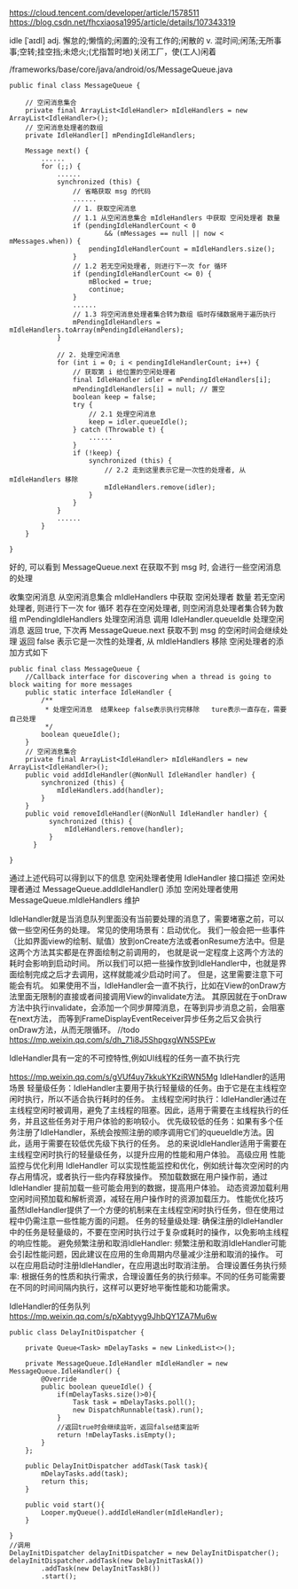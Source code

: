 https://cloud.tencent.com/developer/article/1578511
https://blog.csdn.net/fhcxiaosa1995/article/details/107343319



idle [ˈaɪdl] adj. 懈怠的;懒惰的;闲置的;没有工作的;闲散的  v. 混时间;闲荡;无所事事;空转;挂空挡;未熄火;(尤指暂时地)关闭工厂，使(工人)闲着

/frameworks/base/core/java/android/os/MessageQueue.java
```
public final class MessageQueue {

    // 空闲消息集合
    private final ArrayList<IdleHandler> mIdleHandlers = new ArrayList<IdleHandler>();
    // 空闲消息处理者的数组
    private IdleHandler[] mPendingIdleHandlers;
    
    Message next() {
        ...... 
        for (;;) {
            ......
            synchronized (this) {
                // 省略获取 msg 的代码
                ......
                // 1. 获取空闲消息
                // 1.1 从空闲消息集合 mIdleHandlers 中获取 空闲处理者 数量
                if (pendingIdleHandlerCount < 0
                        && (mMessages == null || now < mMessages.when)) {
                    pendingIdleHandlerCount = mIdleHandlers.size();
                }
                // 1.2 若无空闲处理者, 则进行下一次 for 循环
                if (pendingIdleHandlerCount <= 0) {
                    mBlocked = true;
                    continue;
                }
                ......
                // 1.3 将空闲消息处理者集合转为数组 临时存储数据用于遍历执行
                mPendingIdleHandlers = mIdleHandlers.toArray(mPendingIdleHandlers);
            }

            // 2. 处理空闲消息
            for (int i = 0; i < pendingIdleHandlerCount; i++) {
                // 获取第 i 给位置的空闲处理者
                final IdleHandler idler = mPendingIdleHandlers[i];
                mPendingIdleHandlers[i] = null; // 置空
                boolean keep = false;        
                try {
                    // 2.1 处理空闲消息
                    keep = idler.queueIdle(); 
                } catch (Throwable t) {
                    ......
                }
                if (!keep) {   
                    synchronized (this) {
                        // 2.2 走到这里表示它是一次性的处理者, 从 mIdleHandlers 移除
                        mIdleHandlers.remove(idler);
                    }
                }
            }
            ......
        }
    }
    
}
```

好的, 可以看到 MessageQueue.next 在获取不到 msg 时, 会进行一些空闲消息的处理

收集空闲消息
从空闲消息集合 mIdleHandlers 中获取 空闲处理者 数量
   若无空闲处理者, 则进行下一次 for 循环
   若存在空闲处理者, 则空闲消息处理者集合转为数组 mPendingIdleHandlers
处理空闲消息
调用 IdleHandler.queueIdle 处理空闲消息
  返回 true, 下次再 MessageQueue.next 获取不到 msg 的空闲时间会继续处理
   返回 false 表示它是一次性的处理者, 从 mIdleHandlers 移除
空闲处理者的添加方式如下
```
public final class MessageQueue {
    //Callback interface for discovering when a thread is going to block waiting for more messages
    public static interface IdleHandler {
        /**
         * 处理空闲消息  结果keep false表示执行完移除   ture表示一直存在，需要自己处理
         */
        boolean queueIdle();
    }
    // 空闲消息集合
    private final ArrayList<IdleHandler> mIdleHandlers = new ArrayList<IdleHandler>();
    public void addIdleHandler(@NonNull IdleHandler handler) {
        synchronized (this) {
            mIdleHandlers.add(handler);
        }
    }
    public void removeIdleHandler(@NonNull IdleHandler handler) {
          synchronized (this) {
              mIdleHandlers.remove(handler);
          }
      }
    
}
```

通过上述代码可以得到以下的信息
空闲处理者使用 IdleHandler 接口描述
空闲处理者通过 MessageQueue.addIdleHandler() 添加
空闲处理者使用 MessageQueue.mIdleHandlers 维护


IdleHandler就是当消息队列里面没有当前要处理的消息了，需要堵塞之前，可以做一些空闲任务的处理。
常见的使用场景有：启动优化。
我们一般会把一些事件（比如界面view的绘制、赋值）放到onCreate方法或者onResume方法中。但是这两个方法其实都是在界面绘制之前调用的，
也就是说一定程度上这两个方法的耗时会影响到启动时间。
所以我们可以把一些操作放到IdleHandler中，也就是界面绘制完成之后才去调用，这样就能减少启动时间了。
但是，这里需要注意下可能会有坑。
如果使用不当，IdleHandler会一直不执行，比如在View的onDraw方法里面无限制的直接或者间接调用View的invalidate方法。
 其原因就在于onDraw方法中执行invalidate，会添加一个同步屏障消息，在等到异步消息之前，会阻塞在next方法，
 而等到FrameDisplayEventReceiver异步任务之后又会执行onDraw方法，从而无限循环。
//todo https://mp.weixin.qq.com/s/dh_71i8J5ShpgxgWN5SPEw

IdleHandler具有一定的不可控特性,例如UI线程的任务一直不执行完


https://mp.weixin.qq.com/s/gVUf4uy7kkukYKziRWN5Mg
IdleHandler的适用场景
轻量级任务：IdleHandler主要用于执行轻量级的任务。由于它是在主线程空闲时执行，所以不适合执行耗时的任务。
主线程空闲时执行：IdleHandler通过在主线程空闲时被调用，避免了主线程的阻塞。因此，适用于需要在主线程执行的任务，并且这些任务对于用户体验的影响较小。
优先级较低的任务：如果有多个任务注册了IdleHandler，系统会按照注册的顺序调用它们的queueIdle方法。因此，适用于需要在较低优先级下执行的任务。
总的来说IdleHandler适用于需要在主线程空闲时执行的轻量级任务，以提升应用的性能和用户体验。
高级应用
性能监控与优化利用 IdleHandler 可以实现性能监控和优化，例如统计每次空闲时的内存占用情况，或者执行一些内存释放操作。
预加载数据在用户操作前，通过 IdleHandler 提前加载一些可能会用到的数据，提高用户体验。
动态资源加载利用空闲时间预加载和解析资源，减轻在用户操作时的资源加载压力。
性能优化技巧
虽然IdleHandler提供了一个方便的机制来在主线程空闲时执行任务，但在使用过程中仍需注意一些性能方面的问题。
任务的轻量级处理: 确保注册的IdleHandler中的任务是轻量级的，不要在空闲时执行过于复杂或耗时的操作，以免影响主线程的响应性能。
避免频繁注册和取消IdleHandler: 频繁注册和取消IdleHandler可能会引起性能问题，因此建议在应用的生命周期内尽量减少注册和取消的操作。
   可以在应用启动时注册IdleHandler，在应用退出时取消注册。
合理设置任务执行频率: 根据任务的性质和执行需求，合理设置任务的执行频率。不同的任务可能需要在不同的时间间隔内执行，这样可以更好地平衡性能和功能需求。



IdleHandler的任务队列
https://mp.weixin.qq.com/s/pXabtyyg9JhbQY1ZA7Mu6w
```
public class DelayInitDispatcher {

    private Queue<Task> mDelayTasks = new LinkedList<>();

    private MessageQueue.IdleHandler mIdleHandler = new MessageQueue.IdleHandler() {
        @Override
        public boolean queueIdle() {
            if(mDelayTasks.size()>0){
                Task task = mDelayTasks.poll();
                new DispatchRunnable(task).run();
            }
            //返回true时会继续监听，返回false结束监听
            return !mDelayTasks.isEmpty();
        }
    };

    public DelayInitDispatcher addTask(Task task){
        mDelayTasks.add(task);
        return this;
    }

    public void start(){
        Looper.myQueue().addIdleHandler(mIdleHandler);
    }

}
//调用
DelayInitDispatcher delayInitDispatcher = new DelayInitDispatcher();
delayInitDispatcher.addTask(new DelayInitTaskA())
        .addTask(new DelayInitTaskB())
        .start();
```
